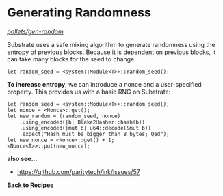 # Generating Randomness
*[pallets/gen-random](https://github.com/substrate-developer-hub/recipes/blob/master/pallets/gen-random/)*

Substrate uses a safe mixing algorithm to generate randomness using the entropy of previous blocks. Because it is dependent on previous blocks, it can take many blocks for the seed to change.

```rust, ignore
let random_seed = <system::Module<T>>::random_seed();
```

**To increase entropy**, we can introduce a nonce and a user-specified property. This provides us with a basic RNG on Substrate:
```rust, ignore
let random_seed = <system::Module<T>>::random_seed();
let nonce = <Nonce>::get();
let new_random = (random_seed, nonce)
    .using_encoded(|b| Blake2Hasher::hash(b))
    .using_encoded(|mut b| u64::decode(&mut b))
    .expect("Hash must be bigger than 8 bytes; Qed");
let new_nonce = <Nonce>::get() + 1;
<Nonce<T>>::put(new_nonce);
```

**also see...**
* https://github.com/paritytech/ink/issues/57

**[Back to Recipes](https://substrate.dev/recipes/)**
